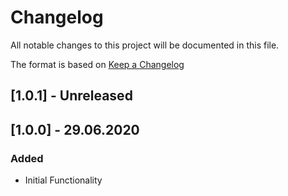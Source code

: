 # Changelog
All notable changes to this project will be documented in this file.

The format is based on [Keep a Changelog](http://keepachangelog.com/)

## [1.0.1] - Unreleased

## [1.0.0] - 29.06.2020

### Added
- Initial Functionality
